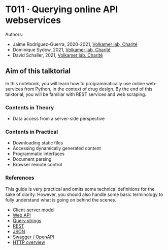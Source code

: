 # T011 · Querying online API webservices

Authors:

- Jaime Rodríguez-Guerra, 2020-2021, [Volkamer lab, Charité](https://volkamerlab.org/)
- Dominique Sydow, 2021, [Volkamer lab, Charité](https://volkamerlab.org/)
- David Schaller, 2021, [Volkamer lab, Charité](https://volkamerlab.org/)


## Aim of this talktorial

In this notebook, you will learn how to programmatically use online web-services from Python, in the context of drug design. By the end of this talktorial, you will be familiar with REST services and web scraping.


### Contents in Theory

* Data access from a server-side perspective


### Contents in Practical

* Downloading static files
* Accessing dynamically generated content
* Programmatic interfaces
* Document parsing
* Browser remote control


### References

This guide is very practical and omits some technical definitions for the sake of clarity. However, you should also handle some basic terminology to fully understand what is going on behind the scenes.

* [Client-server model](https://en.wikipedia.org/wiki/Client%E2%80%93server_model)
* [Web API](https://en.wikipedia.org/wiki/Web_API)
* [Query strings](https://en.wikipedia.org/wiki/Query_string)
* [REST](https://en.wikipedia.org/wiki/Representational_state_transfer)
* [JSON](https://en.wikipedia.org/wiki/JSON)
* [Swagger / OpenAPI](https://en.wikipedia.org/wiki/Swagger_(software))
* [HTTP overview](https://developer.mozilla.org/en-US/docs/Web/HTTP/Overview)

